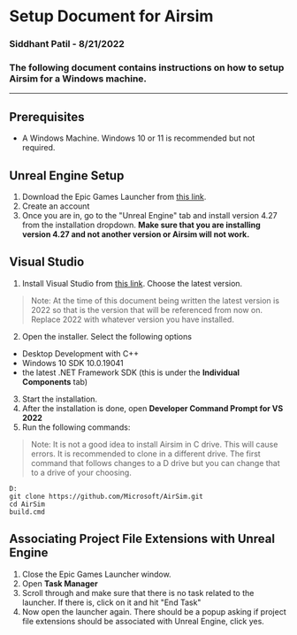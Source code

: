 # Setup Document for Airsim
### Siddhant Patil - 8/21/2022
### The following document contains instructions on how to setup Airsim for a Windows machine. 
---
## Prerequisites
* A Windows Machine. Windows 10 or 11 is recommended but not required.

## Unreal Engine Setup

1. Download the Epic Games Launcher from [this link](https://www.unrealengine.com/en-US/download).
2. Create an account
3. Once you are in, go to the "Unreal Engine" tab and install version 4.27 from the installation dropdown. **Make sure that you are installing version 4.27 and not another version or Airsim will not work.**

## Visual Studio
1. Install Visual Studio from [this link](https://visualstudio.microsoft.com/downloads/). Choose the latest version. 
> Note: At the time of this document being written the latest version is 2022 so that is the version that will be referenced from now on. Replace 2022 with whatever version you have installed.
2. Open the installer. Select the following options
*  Desktop Development with C++
*  Windows 10 SDK 10.0.19041
*  the latest .NET Framework SDK (this is under the **Individual Components** tab)
3. Start the installation.
4. After the installation is done, open __**Developer Command Prompt for VS 2022**__
5. Run the following commands:
> Note: It is not a good idea to install Airsim in C drive. This will cause errors. It is recommended to clone in a different drive. The first command that follows changes to a D drive but you can change that to a drive of your choosing.
```
D:
git clone https://github.com/Microsoft/AirSim.git
cd AirSim
build.cmd
```

## Associating Project File Extensions with Unreal Engine
1. Close the Epic Games Launcher window.
1. Open __**Task Manager**__
2. Scroll through and make sure that there is no task related to the launcher. If there is, click on it and hit "End Task"
3. Now open the launcher again. There should be a popup asking if project file extensions should be associated with Unreal Engine, click yes.

